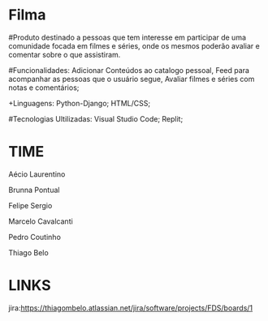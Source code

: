 # Filma
#Produto destinado a pessoas que tem interesse em participar de uma comunidade focada em filmes e séries, onde os mesmos poderão avaliar e comentar sobre o que assistiram.                                          

#Funcionalidades: Adicionar Conteúdos ao catalogo pessoal, Feed para acompanhar as pessoas que o usuário segue, Avaliar filmes e séries com notas e comentários;

+Linguagens: 
Python-Django;
HTML/CSS;

#Tecnologias Ultilizadas: 
Visual Studio Code;
Replit;

# TIME 
Aécio Laurentino 

Brunna Pontual

Felipe Sergio

Marcelo Cavalcanti

Pedro Coutinho

Thiago Belo

# LINKS
jira:https://thiagombelo.atlassian.net/jira/software/projects/FDS/boards/1
